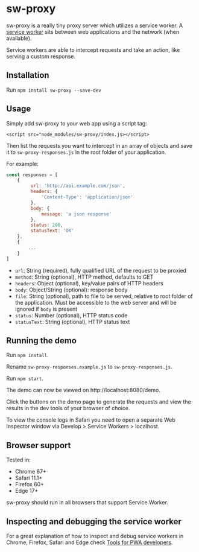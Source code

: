 # sw-proxy

sw-proxy is a really tiny proxy server which utilizes a service worker.
A [service worker](https://developer.mozilla.org/en-US/docs/Web/API/Service_Worker_API)
sits between web applications and the network (when available).

Service workers are able to intercept requests and take an action, like
serving a custom response.

## Installation
Run `npm install sw-proxy --save-dev`

## Usage
Simply add sw-proxy to your web app using a script tag:

`<script src="node_modules/sw-proxy/index.js></script>`

Then list the requests you want to intercept in an array of objects and save it to `sw-proxy-responses.js` in the
root folder of your application.

For example:

```javascript
const responses = [
    {
         url: 'http://api.example.com/json',
         headers: {
             'Content-Type': 'application/json'
         },
         body: {
             message: 'a json response'
         },
         status: 200,
         statusText: 'OK'
    },
    {
        ...
    }
]
```


- `url`: String (required), fully qualified URL of the request to be proxied
- `method`: String (optional), HTTP method, defaults to GET
- `headers`: Object (optional), key/value pairs of HTTP headers
- `body`: Object/String (optional): response body
- `file`: String (optional), path to file to be served, relative to root folder of the
application. Must be accessible to the web server and will be ignored if `body` is present
- `status`: Number (optional), HTTP status code
- `statusText`: String (optional), HTTP status text

## Running the demo
Run `npm install`.

Rename `sw-proxy-responses.example.js` to `sw-proxy-responses.js`.

Run `npm start`.

The demo can now be viewed on http://localhost:8080/demo.

Click the buttons on the demo page to generate the requests and
view the results in the dev tools of your browser of choice.

To view the console logs in Safari you need to open a separate Web Inspector
window via Develop > Service Workers > localhost.

## Browser support
Tested in:
- Chrome 67+
- Safari 11.1+
- Firefox 60+
- Edge 17+

sw-proxy should run in all browsers that support Service Worker.

## Inspecting and debugging the service worker
For a great explanation of how to inspect and debug service workers
in Chrome, Firefox, Safari and Edge check [Tools for PWA developers](https://developers.google.com/web/ilt/pwa/tools-for-pwa-developers#interact_with_service_workers_in_the_browser).
